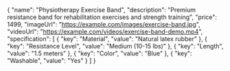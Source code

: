 {
  "name": "Physiotherapy Exercise Band",
  "description": "Premium resistance band for rehabilitation exercises and strength training",
  "price": 1499,
  "imageUrl": "https://example.com/images/exercise-band.jpg",
  "videoUrl": "https://example.com/videos/exercise-band-demo.mp4",
  "specification": [
    {
      "key": "Material",
      "value": "Natural latex rubber"
    },
    {
      "key": "Resistance Level",
      "value": "Medium (10-15 lbs)"
    },
    {
      "key": "Length",
      "value": "1.5 meters"
    },
    {
      "key": "Color",
      "value": "Blue"
    },
    {
      "key": "Washable",
      "value": "Yes"
    }
  ]
}